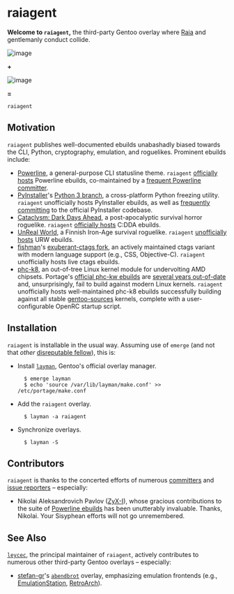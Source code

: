 raiagent
===========

**Welcome to `raiagent`,** the third-party Gentoo overlay where
[Raia](https://en.wikipedia.org/wiki/Raja_%28genus%29) and gentlemanly conduct
collide.

![image](https://cloud.githubusercontent.com/assets/217028/7741975/ce3e814a-ff55-11e4-84d9-7fe8f2fab2f0.png)

**+**

![image](https://cloud.githubusercontent.com/assets/217028/7742504/0d4c7394-ff5e-11e4-9352-9a30362fb37c.png)

**=**

`raiagent`

## Motivation

`raiagent` publishes well-documented ebuilds unabashadly biased towards the CLI,
Python, cryptography, emulation, and roguelikes. Prominent ebuilds include:

* [Powerline](https://github.com/powerline/powerline), a general-purpose CLI
  statusline theme. `raiagent`
  [officially hosts](https://powerline.readthedocs.org/en/latest/installation/linux.html)
  Powerline ebuilds, co-maintained by a [frequent Powerline
  committer](https://github.com/ZyX-I/powerline).
* [PyInstaller](https://github.com/pyinstaller/pyinstaller)'s [Python 3
  branch](https://github.com/pyinstaller/pyinstaller/tree/python3), a
  cross-platform Python freezing utility. `raiagent` unofficially hosts
  PyInstaller ebuilds, as well as [frequently
  committing]((https://github.com/leycec/pyinstaller)) to the official
  PyInstaller codebase.
* [Cataclysm: Dark Days Ahead](http://en.cataclysmdda.com), a post-apocalyptic
  survival horror roguelike. `raiagent`
  [officially hosts](http://www.wiki.cataclysmdda.com/index.php?title=How_to_compile#Gentoo)
  C:DDA ebuilds.
* [UnReal World](http://www.unrealworld.fi), a Finnish Iron-Age survival
  roguelike. `raiagent` [unofficially hosts](http://z3.invisionfree.com/UrW_forum/index.php?showtopic=3551) URW ebuilds.
* [fishman](https://github.com/fishman)'s [exuberant-ctags
  fork](https://github.com/fishman/ctags), an actively maintained ctags variant
  with modern language support (e.g., CSS, Objective-C). `raiagent` unofficially
  hosts live ctags ebuilds.
* [phc-k8](http://www.linux-phc.org/forum/viewtopic.php?f=13&t=2), an
  out-of-tree Linux kernel module for undervolting AMD chipsets. Portage's
  [official phc-kw
  ebuilds](https://sources.gentoo.org/cgi-bin/viewvc.cgi/gentoo-x86/sys-power/phc-k8/)
  are [several years
  out-of-date](https://sources.gentoo.org/cgi-bin/viewvc.cgi/gentoo-x86/sys-power/phc-k8/ChangeLog?view=markup)
  and, unsurprisingly, fail to build against modern Linux kernels. `raiagent`
  unofficially hosts well-maintained phc-k8 ebuilds successfully building
  against all stable
  [gentoo-sources](https://wiki.gentoo.org/wiki/Kernel/Overview#General_purpose:_gentoo-sources)
  kernels, complete with a user-configurable OpenRC startup script.

## Installation

`raiagent` is installable in the usual way. Assuming use of `emerge` (and not
that *other* [disreputable fellow](http://paludis.exherbo.org)), this is:

* Install [`layman`](https://wiki.gentoo.org/wiki/Layman), Gentoo's official
  overlay manager.

        $ emerge layman
        $ echo 'source /var/lib/layman/make.conf' >> /etc/portage/make.conf

* Add the `raiagent` overlay.

        $ layman -a raiagent

* Synchronize overlays.

        $ layman -S

## Contributors

`raiagent` is thanks to the concerted efforts of numerous
[committers](https://github.com/leycec/raiagent/graphs/contributors) and
[issue reporters](https://github.com/leycec/raiagent/issues) – especially:

* Nikolai Aleksandrovich Pavlov ([ZyX-I](https://github.com/ZyX-I)), whose
  gracious contributions to the suite of [Powerline ebuilds](https://github.com/leycec/raiagent/tree/master/app-misc) has been unutterably invaluable. Thanks,
  Nikolai. Your Sisyphean efforts will not go unremembered.

## See Also

[`leycec`](https://github.com/leycec), the principal maintainer of `raiagent`,
actively contributes to numerous other third-party Gentoo overlays – especially:

* [stefan-gr](https://github.com/stefan-gr)'s
  [`abendbrot`](https://github.com/stefan-gr/abendbrot) overlay, emphasizing
  emulation frontends (e.g., [EmulationStation](http://www.emulationstation.org),
  [RetroArch](http://www.libretro.com)).
